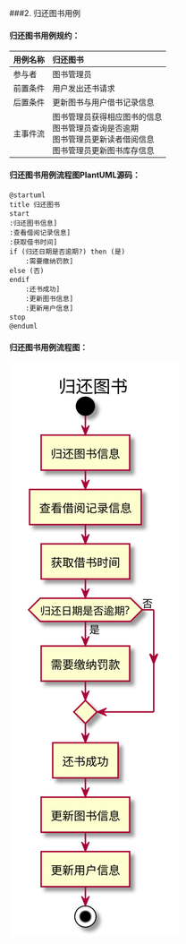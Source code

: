 ###2. 归还图书用例
#### 归还图书用例规约：
|  用例名称 |      归还图书  |
|:-------|:------------- |
|  参与者 |      图书管理员  |
|前置条件|用户发出还书请求 |
|后置条件|更新图书与用户借书记录信息 |
|主事件流|图书管理员获得相应图书的信息<br>图书管理员查询是否逾期<br>图书管理员更新读者借阅信息<br>图书管理员更新图书库存信息 |


#### 归还图书用例流程图PlantUML源码：
```
@startuml
title 归还图书
start
:归还图书信息]
:查看借阅记录信息]
:获取借书时间]
if (归还日期是否逾期?) then (是)
    :需要缴纳罚款]
else (否)
endif
    :还书成功]
    :更新图书信息]
    :更新用户信息]
stop
@enduml
```
#### 归还图书用例流程图：
![](usecase2.svg)